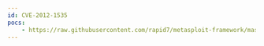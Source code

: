 ```yaml
---
id: CVE-2012-1535
pocs:
    - https://raw.githubusercontent.com/rapid7/metasploit-framework/master/modules/exploits/windows/browser/adobe_flash_otf_font.rb
---
```

